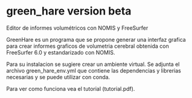 # green_hare version beta
Editor de informes volumétricos con NOMIS y FreeSurfer

GreenHare es un programa que se propone generar una interfaz grafica para crear informes graficos de volumetria cerebral obtenida con FreeSurfer 6.0 y estandarizado con NOMIS.

Para su instalacion se sugiere crear un ambiente virtual. Se adjunta el archivo green_hare_env.yml que contiene las dependencias y librerias necesarias y se puede utilizar con conda.  

Para ver como funciona vea el tutorial (tutorial.pdf).
